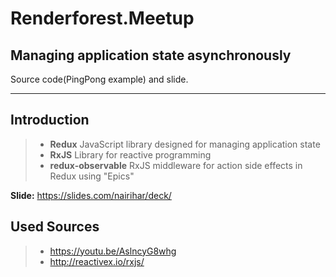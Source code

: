 # Renderforest.Meetup
## Managing application state asynchronously
Source code(PingPong example) and slide.

----------
## Introduction

> - **Redux** JavaScript library designed for managing application state
> - **RxJS** Library for reactive programming
> - **redux-observable** RxJS middleware for action side effects in Redux using "Epics"

**Slide:** https://slides.com/nairihar/deck/

## Used Sources

> - https://youtu.be/AslncyG8whg
> - http://reactivex.io/rxjs/
